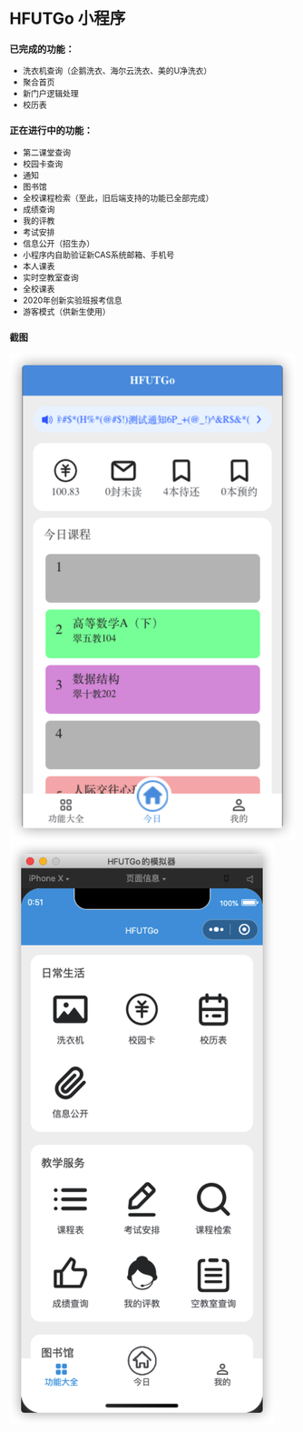 # HFUTGo 小程序

### 已完成的功能：
- 洗衣机查询（企鹅洗衣、海尔云洗衣、美的U净洗衣）
- 聚合首页
- 新门户逻辑处理
- 校历表

### 正在进行中的功能：
- 第二课堂查询
- 校园卡查询
- 通知
- 图书馆
- 全校课程检索（至此，旧后端支持的功能已全部完成）
- 成绩查询
- 我的评教
- 考试安排
- 信息公开（招生办）
- 小程序内自助验证新CAS系统邮箱、手机号
- 本人课表
- 实时空教室查询
- 全校课表
- 2020年创新实验班报考信息
- 游客模式（供新生使用）

### 截图
![Home](screenshot_home.png)
![Menu](screenshot_menu.png)